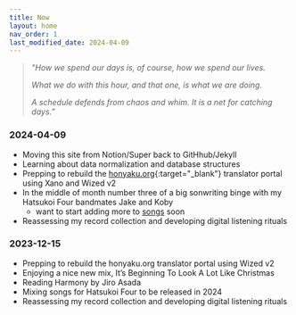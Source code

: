 ```yaml
---
title: Now
layout: home
nav_order: 1
last_modified_date: 2024-04-09
---
```


> _"How we spend our days is, of course, how we spend our lives._
>
>_What we do with this hour, and that one, is what we are doing._
>
>_A schedule defends from chaos and whim. It is a net for catching days.”_


### 2024-04-09
+ Moving this site from Notion/Super back to GitHhub/Jekyll
+ Learning about data normalization and database structures
+ Prepping to rebuild the [honyaku.org](https://honyaku.org){:target="_blank"} translator portal using Xano and Wized v2
+ In the middle of month number three of a big sonwriting binge with my Hatsukoi Four bandmates Jake and Koby
	+ want to start adding more to [songs](/docs/songs) soon
+ Reassessing my record collection and developing digital listening rituals


### 2023-12-15
+ Prepping to rebuild the honyaku.org translator portal using Wized v2
+ Enjoying a nice new mix, It’s Beginning To Look A Lot Like Christmas
+ Reading Harmony by Jiro Asada
+ Mixing songs for Hatsukoi Four to be released in 2024
+ Reassessing my record collection and developing digital listening rituals